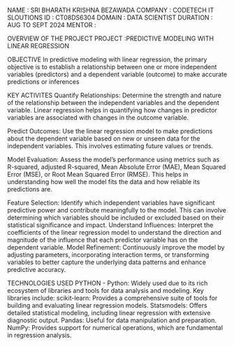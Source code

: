 NAME : SRI BHARATH KRISHNA BEZAWADA
COMPANY : CODETECH IT SLOUTIONS
ID : CT08DS6304
DOMAIN : DATA SCIENTIST
DURATION : AUG TO SEPT 2024
MENTOR :


OVERVIEW OF THE PROJECT
PROJECT :PREDICTIVE MODELING WITH LINEAR REGRESSION

OBJECTIVE
In predictive modeling with linear regression, the primary objective is to establish a 
relationship between one or more independent variables (predictors) and a dependent 
variable (outcome) to make accurate predictions or inferences

KEY ACTIVITES
Quantify Relationships: Determine the strength and nature of the relationship between the 
independent variables and the dependent variable. Linear regression helps in quantifying how
changes in predictor variables are associated with changes in the outcome variable.

Predict Outcomes: Use the linear regression model to make predictions about the dependent
variable based on new or unseen data for the independent variables. This involves estimating
future values or trends.

Model Evaluation: Assess the model’s performance using metrics such as R-squared, adjusted 
R-squared, Mean Absolute Error (MAE), Mean Squared Error (MSE), or Root Mean Squared Error (RMSE).
This helps in understanding how well the model fits the data and how reliable its predictions are.

Feature Selection: Identify which independent variables have significant predictive power 
and contribute meaningfully to the model. This can involve determining which variables should
be included or excluded based on their statistical significance and impact.
Understand Influences: Interpret the coefficients of the linear regression model to understand the
direction and magnitude of the influence that each predictor variable has on the dependent variable.
Model Refinement: Continuously improve the model by adjusting parameters, incorporating interaction terms, or 
transforming variables to better capture the underlying data patterns and enhance predictive accuracy.

TECHNOLOGIES USED
PYTHON - Python: Widely used due to its rich ecosystem of libraries and tools for data analysis and modeling. Key libraries include:
scikit-learn: Provides a comprehensive suite of tools for building and evaluating linear regression models.
Statsmodels: Offers detailed statistical modeling, including linear regression with extensive diagnostic output.
Pandas: Useful for data manipulation and preparation.
NumPy: Provides support for numerical operations, which are fundamental in regression analysis.
